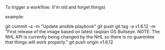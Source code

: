 To trigger a workflow:
(I'm old and forget things)

example:

git commit -a -m "Update ansible playbook"
git push
git tag -a v1.6.12 -m "First release of the image based on latest raspian OS Bullseye. NOTE: The NHL API is currently being changed by the NHL so there is no guarentee that things will work properly."
git push origin v1.6.12